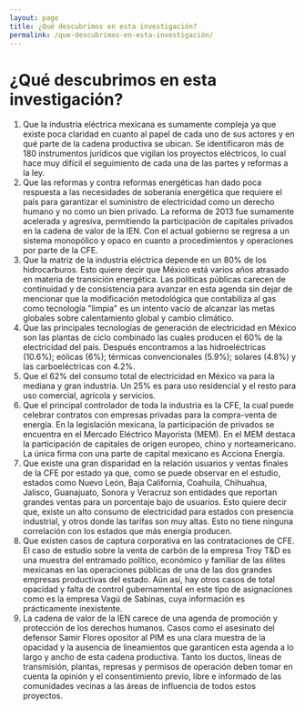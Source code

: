 ```yaml
---
layout: page
title: ¿Qué descubrimos en esta investigación?
permalink: /que-descubrimos-en-esta-investigación/
---
```


# ¿Qué descubrimos en esta investigación?

1) Que la industria eléctrica mexicana es sumamente compleja ya que existe poca claridad en cuanto al papel de cada uno de sus actores y en qué parte de la cadena productiva se ubican. Se identificaron más de 180 instrumentos jurídicos que vigilan los proyectos eléctricos, lo cual hace muy difícil el seguimiento de cada una de las partes y reformas a la ley.
2) Que las reformas y contra reformas energéticas han dado poca respuesta a las necesidades de soberanía energética que requiere el país para garantizar el suministro de electricidad como un derecho humano y no como un bien privado. La reforma de 2013 fue sumamente acelerada y agresiva, permitiendo la participación de capitales privados en la cadena de valor de la IEN. Con el actual gobierno se regresa a un sistema monopólico y opaco en cuanto a procedimientos y operaciones por parte de la CFE.
3) Que la matriz de la industria eléctrica depende en un 80% de los hidrocarburos. Esto quiere decir que México está varios años atrasado en materia de transición energética. Las políticas públicas carecen de continuidad y de consistencia para avanzar en esta agenda sin dejar de mencionar que la modificación metodológica que contabiliza al gas como tecnología "limpia" es un intento vacío de alcanzar las metas globales sobre calentamiento global y cambio climático.
4) Que las principales tecnologías de generación de electricidad en México son las plantas de ciclo combinado las cuales producen el 60% de la electricidad del país. Después encontramos a las hidroeléctricas (10.6%); eólicas (6%); térmicas convencionales (5.9%); solares (4.8%) y las carboeléctricas con 4.2%.
5) Que el 62% del consumo total de electricidad en México va para la mediana y gran industria. Un 25% es para uso residencial y el resto para uso comercial, agrícola y servicios.
6) Que el principal controlador de toda la industria es la CFE, la cual puede celebrar contratos con empresas privadas para la compra-venta de energía. En la legislación mexicana, la participación de privados se encuentra en el Mercado Eléctrico Mayorista (MEM). En el MEM destaca la participación de capitales de origen europeo, chino y norteamericano. La única firma con una parte de capital mexicano es Acciona Energía.
7) Que existe una gran disparidad en la relación usuarios y ventas finales de la CFE por estado ya que, como se puede observar en el estudio, estados como Nuevo León, Baja California, Coahuila, Chihuahua, Jalisco, Guanajuato, Sonora y Veracruz son entidades que reportan grandes ventas para un porcentaje bajo de usuarios. Esto quiere decir que, existe un alto consumo de electricidad para estados con presencia industrial, y otros donde las tarifas son muy altas. Esto no tiene ninguna correlación con los estados que más energía producen.
8) Que existen casos de captura corporativa en las contrataciones de CFE. El caso de estudio sobre la venta de carbón de la empresa Troy T&D es una muestra del entramado político, económico y familiar de las élites mexicanas en las operaciones públicas de una de las dos grandes empresas productivas del estado. Aün así, hay otros casos de total opacidad y falta de control gubernamental en este tipo de asignaciones como es la empresa Vagú de Sabinas, cuya información es prácticamente inexistente.
9) La cadena de valor de la IEN carece de una agenda de promoción y protección de los derechos humanos. Casos como el asesinato del defensor Samir Flores opositor al PIM es una clara muestra de la opacidad y la ausencia de lineamientos que garanticen esta agenda a lo largo y ancho de esta cadena productiva. Tanto los ductos, líneas de transmisión, plantas, represas y permisos de operación deben tomar en cuenta la opinión y el consentimiento previo, libre e informado de las comunidades vecinas a las áreas de influencia de todos estos proyectos.
